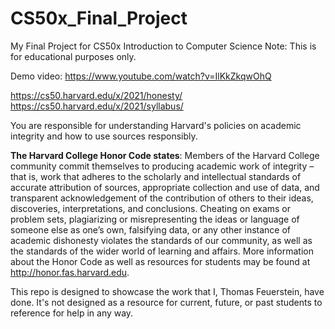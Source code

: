 # CS50x_Final_Project
My Final Project for CS50x Introduction to Computer Science
Note: This is for educational purposes only.

Demo video: https://www.youtube.com/watch?v=IlKkZkqwOhQ

https://cs50.harvard.edu/x/2021/honesty/
https://cs50.harvard.edu/x/2021/syllabus/

You are responsible for understanding Harvard's policies on academic integrity 
and how to use sources responsibly.

__The Harvard College Honor Code states__:
Members of the Harvard College community commit themselves to producing academic work of integrity
– that is, work that adheres to the scholarly and intellectual standards of accurate attribution
of sources, appropriate collection and use of data, and transparent acknowledgement of the contribution
of others to their ideas, discoveries, interpretations, and conclusions. Cheating on exams or
problem sets, plagiarizing or misrepresenting the ideas or language of someone else as one’s own, 
falsifying data, or any other instance of academic dishonesty violates the standards of our community,
as well as the standards of the wider world of learning and affairs.
More information about the Honor Code as well as resources for students may be found at
http://honor.fas.harvard.edu.

This repo is designed to showcase the work that I, Thomas Feuerstein, have done. 
It's not designed as a resource for current, future, or past students to reference for help in any way. 
